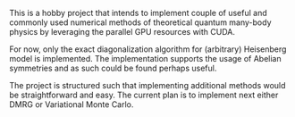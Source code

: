 This is a hobby project that intends to implement couple of useful and commonly used numerical methods of theoretical quantum many-body physics by leveraging the parallel GPU resources with CUDA.

For now, only the exact diagonalization algorithm for (arbitrary) Heisenberg model is implemented. The implementation supports the usage of Abelian symmetries and as such could be found perhaps useful.

The project is structured such that implementing additional methods would be straightforward and easy. The current plan is to implement next either DMRG or Variational Monte Carlo.
